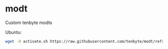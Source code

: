 # modt
Custom tenbyte modts

Ubuntu:

```bash
wget -O activate.sh https://raw.githubusercontent.com/tenbyte/modt/refs/heads/main/ubuntu/activate.sh && chmod +x activate.sh && ./activate.sh
```
